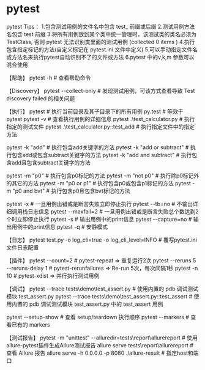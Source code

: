 # pytest

pytest Tips：
1.包含测试用例的文件名中包含 test_ 前缀或后缀
2.测试用例方法名包含 test 前缀
3.将所有用例放到某个类中统一管理时，该测试类的类名必须为 TestClass, 否则 pytest 无法识别类里面的测试用例 (collected 0 items )
4.执行包含指定标记的方法(自定义标记在 pytest.ini 文件中定义)
5.可以手动指定文件名或方法名来执行pytest自动识别不了的文件或方法
6.pytest 中的v,k,m 参数可以混合使用


【帮助】
pytest -h                                               # 查看帮助命令



【Discovery】
pytest --collect-only                                   # 发现测试用例，可该方式查看导致 Test discovery failed 的相关问题



【执行】
pytest                                                  # 执行当前目录及其子目录下的所有用例
py.test                                                 # 等效于 pytest
pytest -v                                               # 查看执行用例的详细信息
pytest .\test_calculator.py                             # 执行指定的测试文件
pytest .\test_calculator.py::test_add                   # 执行指定文件中的指定方法

pytest -k "add"                                         # 执行包含add关键字的方法
pytest -k "add or subtract"                             # 执行包含add或包含subtract关键字的方法
pytest -k "add and subtract"                            # 执行包含add且包含subtract关键字的方法

pytest -m "p0"                                          # 执行包含p0标记的方法
pytest -m "not p0"                                      # 执行除p0标记外的其它的方法
pytest -m "p0 or p1"                                    # 执行包含p0或包含p1标记的方法
pytest -m "p0 and bvt"                                  # 执行包含p0且包含bvt标记的方法

pytest -x                                               # 一旦用例出错或是断言失败立即停止执行
pytest --tb=no                                          # 不输出详细调用栈日志信息
pytest --maxfail=2                                      # 一旦用例出错或是断言失败总个数达到2个时立即停止执行
pytest -s                                               # 输出用例中的print信息
pytest --capture=no                                     # 输出用例中的print信息
pytest -q                                               # 安静模式


【日志】
pytest test.py -o log_cli=true -o log_cli_level=INFO    # 覆写pytest.ini文件日志配置


【插件】
pytest --count=2                                        # pytest-repeat => 重复运行2次
pytest --reruns 5 --reruns-delay 1                      # pytest-rerunfailures => Re-run 5次，每次间隔1秒
pytest -n 10                                            # pytest-xdist => 并行执行测试用例


【调试】
pytest --trace tests\demo\test_assert.py                # 使用内置的 pdb 调试测试模块 test_assert.py
pytest --trace tests\demo\test_assert.py::test_assert   # 使用内置的 pdb 调试测试模块 test_assert.py 中的 test_assert 用例

pytest --setup-show                                     # 查看 setup/teardown 执行顺序
pytest --markers                                        # 查看已有的 markers



【测试报告】
pytest -m "unittest" --alluredir=tests\report\allurereport   # 使用allure-pytest插件生成Allure测试报告
allure serve tests\report\allurereport                       # 查看 Allure 报告
allure serve -h 0.0.0.0 -p 8080 ./allure-result              # 指定host和端口